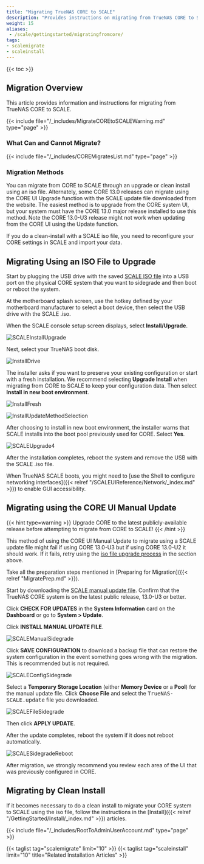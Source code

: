 ```yaml
---
title: "Migrating TrueNAS CORE to SCALE"
description: "Provides instructions on migrating from TrueNAS CORE to SCALE. Migration methods include using an ISO file or a manual update file."
weight: 15
aliases:
 - /scale/gettingstarted/migratingfromcore/
tags:
- scalemigrate
- scaleinstall
---
```


{{< toc >}}

## Migration Overview

This article provides information and instructions for migrating from TrueNAS CORE to SCALE.

{{< include file="/_includes/MigrateCOREtoSCALEWarning.md" type="page" >}}

### What Can and Cannot Migrate?

{{< include file="/_includes/COREMigratesList.md" type="page" >}}

### Migration Methods
You can migrate from CORE to SCALE through an upgrade or clean install using an <file>iso</file> file.
Alternately, some CORE 13.0 releases can migrate using the CORE UI Upgrade function with the SCALE update file downloaded from the website.
The easiest method is to upgrade from the CORE system UI, but your system must have the CORE 13.0 major release installed to use this method.
Note the CORE 13.0-U3 release might not work when updating from the CORE UI using the Update function.

If you do a clean-install with a SCALE <file>iso</file> file, you need to reconfigure your CORE settings in SCALE and import your data.

## Migrating Using an ISO File to Upgrade

Start by plugging the USB drive with the saved [SCALE ISO file](https://www.truenas.com/download-tn-scale/) into a USB port on the physical CORE system that you want to sidegrade and then boot or reboot the system. 

At the motherboard splash screen, use the hotkey defined by your motherboard manufacturer to select a boot device, then select the USB drive with the SCALE <file>.iso<file>.

When the SCALE console setup screen displays, select **Install/Upgrade**.

![SCALEInstallUpgrade](/images/SCALE/22.12/SCALEInstallMainScreen.png "SCALE Install/Upgrade")

Next, select your TrueNAS boot disk.

![InstallDrive](/images/SCALE/22.12/SCALEInstallDriveScreen.png "Select the boot drive")

The installer asks if you want to preserve your existing configuration or start with a fresh installation. We recommend selecting **Upgrade Install** when migrating from CORE to SCALE to keep your configuration data. Then select **Install in new boot environment**.

![InstallFresh](/images/SCALE/22.12/SCALEInstallUpgradeFresh.png "Preserve Existing Configuration")

![InstallUpdateMethodSelection](/images/SCALE/22.12/SCALEInstallUpdateMethodSelection.png "Install in new boot environment")

After choosing to install in new boot environment, the installer warns that SCALE installs into the boot pool previously used for CORE. Select **Yes**.

![SCALEUpgrade4](/images/SCALE/22.12/SCALEUpgrade4.png "Proceed with the upgrade")

After the installation completes, reboot the system and remove the USB with the SCALE <file>.iso<file> file.

When TrueNAS SCALE boots, you might need to [use the Shell to configure networking interfaces]({{< relref "/SCALEUIReference/Network/_index.md" >}}) to enable GUI accessibility.

## Migrating using the CORE UI Manual Update 

{{< hint type=warning >}}
Upgrade CORE to the latest publicly-available release before attempting to migrate from CORE to SCALE!
{{< /hint >}}

This method of using the CORE UI Manual Update to migrate using a SCALE update file might fail if using CORE 13.0-U3 but if using CORE 13.0-U2 it should work. 
If it fails, retry using the [iso file upgrade process](#migrating-using-an-iso-file-to-upgrade) in the section above.

Take all the preparation steps mentioned in [Preparing for Migration]({{< relref "MigratePrep.md" >}}).

Start by downloading the [SCALE manual update file](https://www.truenas.com/download-truenas-scale/).
Confirm that the TrueNAS CORE system is on the latest public release, 13.0-U3 or better.

Click **CHECK FOR UPDATES** in the **System Information** card on the **Dashboard** or go to **System > Update**.

Click **INSTALL MANUAL UPDATE FILE**.

![SCALEManualSidegrade](/images/SCALE/SidegeadeInstallManualUpdate.png "Install the Manual Upgrade")

Click **SAVE CONFIGURATION** to download a backup file that can restore the system configuration in the event something goes wrong with the migration.
This is recommended but is not required.

![SCALEConfigSidegrade](/images/SCALE/SidegradeSaveConfig.png "Save the Config file")

Select a **Temporary Storage Location** (either **Memory Device** or a **Pool**) for the manual update file.
Click **Choose File** and select the <kbd>TrueNAS-SCALE.update</kbd> file you downloaded.

![SCALEFileSidegrade](/images/SCALE/SidegradeSetInstallFile.png "Settings for the Manual Upgrade")

Then click **APPLY UPDATE**.
  
After the update completes, reboot the system if it does not reboot automatically.

![SCALESidegradeReboot](/images/SCALE/SidegradeRestart.png  "Reboot to Finish")

After migration, we strongly recommend you review each area of the UI that was previously configured in CORE.

## Migrating by Clean Install

If it becomes necessary to do a clean install to migrate your CORE system to SCALE using the <file>iso</file> file, follow the instructions in the [Install]({{< relref "/GettingStarted/Install/_index.md" >}}) articles.

{{< include file="/_includes/RootToAdminUserAccount.md" type="page" >}}

{{< taglist tag="scalemigrate" limit="10" >}}
{{< taglist tag="scaleinstall" limit="10" title="Related Installation Articles" >}}
